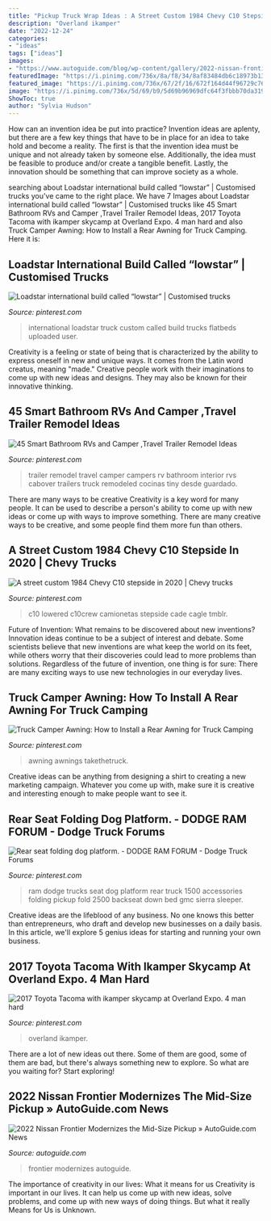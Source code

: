 ```yaml
---
title: "Pickup Truck Wrap Ideas : A Street Custom 1984 Chevy C10 Stepside In 2020"
description: "Overland ikamper"
date: "2022-12-24"
categories:
- "ideas"
tags: ["ideas"]
images:
- "https://www.autoguide.com/blog/wp-content/gallery/2022-nissan-frontier-reveal-2021-02-04/2022-Nissan-Frontier-13.jpg"
featuredImage: "https://i.pinimg.com/736x/8a/f8/34/8af83484db6c18973b13b45ff89e92ed.jpg"
featured_image: "https://i.pinimg.com/736x/67/2f/16/672f164d44f96729c76908fd6d3072d7--dodge-trucks-dodge-ram--accessories.jpg?b=t"
image: "https://i.pinimg.com/736x/5d/69/b9/5d69b96969dfc64f3fbbb70da319a8dd.jpg"
ShowToc: true
author: "Sylvia Hudson"
---
```



How can an invention idea be put into practice?
Invention ideas are aplenty, but there are a few key things that have to be in place for an idea to take hold and become a reality. The first is that the invention idea must be unique and not already taken by someone else. Additionally, the idea must be feasible to produce and/or create a tangible benefit. Lastly, the innovation should be something that can improve society as a whole.

	

		
searching about Loadstar international build called “lowstar” | Customised trucks you've came to the right place. We have 7 Images about Loadstar international build called “lowstar” | Customised trucks like 45 Smart Bathroom RVs and Camper ,Travel Trailer Remodel Ideas, 2017 Toyota Tacoma with ikamper skycamp at Overland Expo. 4 man hard and also Truck Camper Awning: How to Install a Rear Awning for Truck Camping. Here it is:
		
    
## Loadstar International Build Called “lowstar” | Customised Trucks

<img loading=lazy src="https://i.pinimg.com/736x/8a/f8/34/8af83484db6c18973b13b45ff89e92ed.jpg" onerror="this.onerror=null;this.src='https://tse3.mm.bing.net/th?id=OIP.N-PoifGT-qlSGFe6bRWoAQHaJ8&amp;pid=15.1';" alt="Loadstar international build called “lowstar” | Customised trucks">

_Source: pinterest.com_

>international loadstar truck custom called build trucks flatbeds uploaded user. 

	

Creativity is a feeling or state of being that is characterized by the ability to express oneself in new and unique ways. It comes from the Latin word creatus, meaning "made." Creative people work with their imaginations to come up with new ideas and designs. They may also be known for their innovative thinking.

    
## 45 Smart Bathroom RVs And Camper ,Travel Trailer Remodel Ideas

<img loading=lazy src="https://i.pinimg.com/originals/58/ae/4f/58ae4f4fa6ed2cf266e9142aca251e03.jpg" onerror="this.onerror=null;this.src='https://tse2.mm.bing.net/th?id=OIP.jqsAlkKzlDqF7F4XpZpoZgHaJ3&amp;pid=15.1';" alt="45 Smart Bathroom RVs and Camper ,Travel Trailer Remodel Ideas">

_Source: pinterest.com_

>trailer remodel travel camper campers rv bathroom interior rvs cabover trailers truck remodeled cocinas tiny desde guardado. 

	

There are many ways to be creative
Creativity is a key word for many people. It can be used to describe a person's ability to come up with new ideas or come up with ways to improve something. There are many creative ways to be creative, and some people find them more fun than others.

    
## A Street Custom 1984 Chevy C10 Stepside In 2020 | Chevy Trucks

<img loading=lazy src="https://i.pinimg.com/736x/76/31/f2/7631f2b4809213c38c0e8984217e9299.jpg" onerror="this.onerror=null;this.src='https://tse3.mm.bing.net/th?id=OIP.hKhU9UY_kWrb2EpyDGakDwHaHa&amp;pid=15.1';" alt="A street custom 1984 Chevy C10 stepside in 2020 | Chevy trucks">

_Source: pinterest.com_

>c10 lowered c10crew camionetas stepside cade cagle tmblr. 

	

Future of Invention: What remains to be discovered about new inventions?
Innovation ideas continue to be a subject of interest and debate. Some scientists believe that new inventions are what keep the world on its feet, while others worry that their discoveries could lead to more problems than solutions. Regardless of the future of invention, one thing is for sure: There are many exciting ways to use new technologies in our everyday lives.

    
## Truck Camper Awning: How To Install A Rear Awning For Truck Camping

<img loading=lazy src="https://i.pinimg.com/736x/5d/69/b9/5d69b96969dfc64f3fbbb70da319a8dd.jpg" onerror="this.onerror=null;this.src='https://tse1.mm.bing.net/th?id=OIP.jh_Hbs5oFhaZTRdE4QbuSAHaLH&amp;pid=15.1';" alt="Truck Camper Awning: How to Install a Rear Awning for Truck Camping">

_Source: pinterest.com_

>awning awnings takethetruck. 

	

Creative ideas can be anything from designing a shirt to creating a new marketing campaign. Whatever you come up with, make sure it is creative and interesting enough to make people want to see it.

    
## Rear Seat Folding Dog Platform. - DODGE RAM FORUM - Dodge Truck Forums

<img loading=lazy src="https://i.pinimg.com/736x/67/2f/16/672f164d44f96729c76908fd6d3072d7--dodge-trucks-dodge-ram--accessories.jpg?b=t" onerror="this.onerror=null;this.src='https://tse3.mm.bing.net/th?id=OIP.2B7XN_m2oydS3N3tTVNf4wHaJ6&amp;pid=15.1';" alt="Rear seat folding dog platform. - DODGE RAM FORUM - Dodge Truck Forums">

_Source: pinterest.com_

>ram dodge trucks seat dog platform rear truck 1500 accessories folding pickup fold 2500 backseat down bed gmc sierra sleeper. 

	

Creative ideas are the lifeblood of any business. No one knows this better than entrepreneurs, who draft and develop new businesses on a daily basis. In this article, we'll explore 5 genius ideas for starting and running your own business.

    
## 2017 Toyota Tacoma With Ikamper Skycamp At Overland Expo. 4 Man Hard

<img loading=lazy src="https://i.pinimg.com/736x/e6/79/1e/e6791e60e75713049fede53b7ad1d0bf.jpg" onerror="this.onerror=null;this.src='https://tse1.mm.bing.net/th?id=OIP.wWohClnsZX-iBgCngJOIfAHaGN&amp;pid=15.1';" alt="2017 Toyota Tacoma with ikamper skycamp at Overland Expo. 4 man hard">

_Source: pinterest.com_

>overland ikamper. 

	

There are a lot of new ideas out there. Some of them are good, some of them are bad, but there's always something new to explore. So what are you waiting for? Start exploring!

    
## 2022 Nissan Frontier Modernizes The Mid-Size Pickup » AutoGuide.com News

<img loading=lazy src="https://www.autoguide.com/blog/wp-content/gallery/2022-nissan-frontier-reveal-2021-02-04/2022-Nissan-Frontier-13.jpg" onerror="this.onerror=null;this.src='https://tse2.mm.bing.net/th?id=OIP.1MbrzFOmtCfVDjUuGwoVgwHaE8&amp;pid=15.1';" alt="2022 Nissan Frontier Modernizes the Mid-Size Pickup » AutoGuide.com News">

_Source: autoguide.com_

>frontier modernizes autoguide. 

	

The importance of creativity in our lives: What it means for us
Creativity is important in our lives. It can help us come up with new ideas, solve problems, and come up with new ways of doing things. But what it really Means for Us is Unknown.

